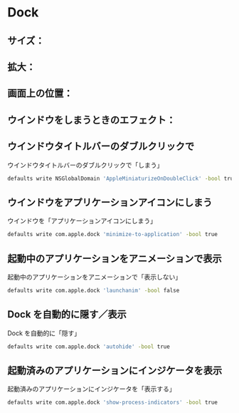 Dock
====

サイズ：
-------

拡大：
-----

画面上の位置：
-------------

ウインドウをしまうときのエフェクト：
-----------------------------------

ウインドウタイトルバーのダブルクリックで
----------------------------------------

ウインドウタイトルバーのダブルクリックで「しまう」

```sh
defaults write NSGlobalDomain 'AppleMiniaturizeOnDoubleClick' -bool true
```

ウインドウをアプリケーションアイコンにしまう
--------------------------------------------

ウインドウを「アプリケーションアイコンにしまう」

```sh
defaults write com.apple.dock 'minimize-to-application' -bool true
```

起動中のアプリケーションをアニメーションで表示
----------------------------------------------

起動中のアプリケーションをアニメーションで「表示しない」

```sh
defaults write com.apple.dock 'launchanim' -bool false
```

Dock を自動的に隠す／表示
-------------------------

Dock を自動的に「隠す」

```sh
defaults write com.apple.dock 'autohide' -bool true
```

起動済みのアプリケーションにインジケータを表示
----------------------------------------------

起動済みのアプリケーションにインジケータを「表示する」

```sh
defaults write com.apple.dock 'show-process-indicators' -bool true
```
